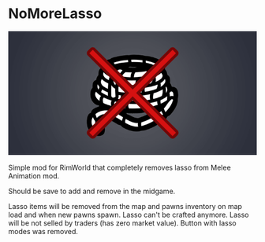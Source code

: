 # NoMoreLasso

<div align="center" width="100%" style="text-align:center;width:100%;">
	<img src="About/Preview.png"/>
</div>

Simple mod for RimWorld that completely removes lasso from Melee Animation mod.

Should be save to add and remove in the midgame.

Lasso items will be removed from the map and pawns inventory on map load and when new pawns spawn.
Lasso can't be crafted anymore.
Lasso will be not selled by traders (has zero market value).
Button with lasso modes was removed.

